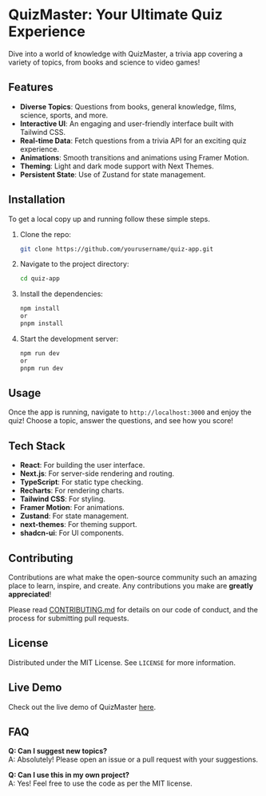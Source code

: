 # QuizMaster: Your Ultimate Quiz Experience  
Dive into a world of knowledge with QuizMaster, a trivia app covering a variety of topics, from books and science to video games!  

## Features  
- **Diverse Topics**: Questions from books, general knowledge, films, science, sports, and more.  
- **Interactive UI**: An engaging and user-friendly interface built with Tailwind CSS.  
- **Real-time Data**: Fetch questions from a trivia API for an exciting quiz experience.  
- **Animations**: Smooth transitions and animations using Framer Motion.  
- **Theming**: Light and dark mode support with Next Themes.  
- **Persistent State**: Use of Zustand for state management.

## Installation  
To get a local copy up and running follow these simple steps.  

1. Clone the repo:  
   ```bash  
   git clone https://github.com/yourusername/quiz-app.git  
   ```  
2. Navigate to the project directory:  
   ```bash  
   cd quiz-app  
   ```  
3. Install the dependencies:  
   ```bash  
   npm install
   or
   pnpm install
   ```  
4. Start the development server:  
   ```bash  
   npm run dev
   or
   pnpm run dev   
   ```

## Usage  
Once the app is running, navigate to `http://localhost:3000` and enjoy the quiz! Choose a topic, answer the questions, and see how you score!  

## Tech Stack  
- **React**: For building the user interface.  
- **Next.js**: For server-side rendering and routing.  
- **TypeScript**: For static type checking.  
- **Recharts**: For rendering charts.  
- **Tailwind CSS**: For styling.  
- **Framer Motion**: For animations.  
- **Zustand**: For state management.  
- **next-themes**: For theming support.  
- **shadcn-ui**: For UI components.

## Contributing  
Contributions are what make the open-source community such an amazing place to learn, inspire, and create. Any contributions you make are **greatly appreciated**!  

Please read [CONTRIBUTING.md](https://github.com/Majid-Hassan) for details on our code of conduct, and the process for submitting pull requests.  

## License  
Distributed under the MIT License. See `LICENSE` for more information.  

## Live Demo  
Check out the live demo of QuizMaster [here](https://next-quiz-master.netlify.app/).  

## FAQ  
**Q: Can I suggest new topics?**  
A: Absolutely! Please open an issue or a pull request with your suggestions.  

**Q: Can I use this in my own project?**  
A: Yes! Feel free to use the code as per the MIT license.  




